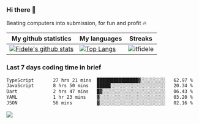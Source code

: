 ### Hi there 👋
<p>Beating computers into submission, for fun and profit 🔥</p>

|My github statistics|My languages|Streaks|
|-|-|-|
|[![Fidele's github stats](https://github-readme-stats.vercel.app/api?username=itfidele&count_private=true&show_icons=true&theme=dark&hide_title=true)](https://github.com/itfidele)|[![Top Langs](https://github-readme-stats.vercel.app/api/top-langs/?username=itfidele&show_icons=true&langs_count=8&theme=dark&layout=compact&hide_title=true)](https://github.com/itfidele)|![itfidele](https://github-readme-streak-stats.herokuapp.com/?user=itfidele&theme=dark)

### Last 7 days coding time in brief
<!--START_SECTION:waka-->

```txt
TypeScript       27 hrs 21 mins  ███████████████▓░░░░░░░░░   62.97 %
JavaScript       8 hrs 50 mins   █████░░░░░░░░░░░░░░░░░░░░   20.34 %
Dart             2 hrs 47 mins   █▓░░░░░░░░░░░░░░░░░░░░░░░   06.43 %
YAML             1 hr 23 mins    ▓░░░░░░░░░░░░░░░░░░░░░░░░   03.20 %
JSON             56 mins         ▓░░░░░░░░░░░░░░░░░░░░░░░░   02.16 %
```

<!--END_SECTION:waka-->

![](https://komarev.com/ghpvc/?username=itfidele)
